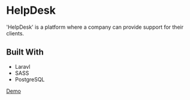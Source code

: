 # HelpDesk

'HelpDesk' is a platform where a company can provide support for their clients.

## Built With

* Laravl
* SASS
* PostgreSQL

[Demo](http://help-desk-test.herokuapp.com/ "Demo")
